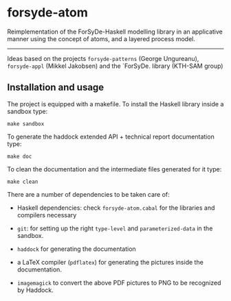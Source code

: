 forsyde-atom
============

Reimplementation of the ForSyDe-Haskell modelling library in an
applicative manner using the concept of atoms, and a layered process
model.

---- 

Ideas based on the projects `forsyde-patterns` (George
Ungureanu), `forsyde-appl` (Mikkel Jakobsen) and the `ForSyDe. library
(KTH-SAM group)


Installation and usage
----------------------

The project is equipped with a makefile. To install the Haskell
library inside a sandbox type:

    make sandbox

To generate the haddock extended API + technical report documentation
type:

    make doc

To clean the documentation and the intermediate files generated for it
type:

    make clean

There are a number of dependencies to be taken care of:

 * Haskell dependencies: check `forsyde-atom.cabal` for the libraries
   and compilers necessary

 * `git`: for setting up the right `type-level` and
   `parameterized-data` in the sandbox.

 * `haddock` for generating the documentation

 * a LaTeX compiler (`pdflatex`) for generating the pictures inside
   the documentation.

 * `imagemagick` to convert the above PDF pictures to PNG to be
   recognized by Haddock.